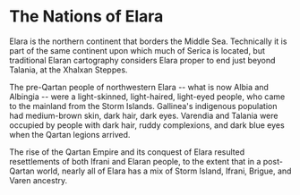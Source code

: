 # The Nations of Elara

Elara is the northern continent that borders the Middle Sea.
Technically it is part of the same continent upon which much of 
Serica is located, but traditional Elaran cartography considers
Elara proper to end just beyond Talania, at the Xhalxan Steppes.

The pre-Qartan people of northwestern Elara -- what is now
Albia and Albingia -- were a light-skinned, light-haired, light-eyed people, 
who came to the mainland from the Storm Islands. Gallinea's
indigenous population had medium-brown skin, dark hair,
dark eyes. Varendia and Talania were occupied by people with
dark hair, ruddy complexions, and dark blue eyes when the Qartan
legions arrived.

The rise of the Qartan Empire and its conquest of Elara resulted
resettlements of both Ifrani and Elaran people, to the extent that
in a post-Qartan world, nearly all of Elara has a mix of Storm
Island, Ifrani, Brigue, and Varen ancestry.


